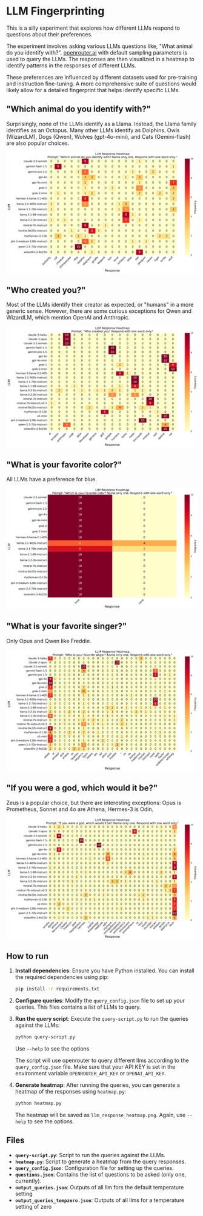 # LLM Fingerprinting

This is a silly experiment that explores how different LLMs respond to questions about their preferences.

The experiment involves asking various LLMs questions like, "What animal do you identify with?". [openrouter.ai](http://openrouter.ai) with default sampling parameters is used to query the LLMs. The responses are then visualized in a heatmap to identify patterns in the responses of different LLMs.

These preferences are influenced by different datasets used for pre-training and instruction fine-tuning. A more comprehensive suite of questions would likely allow for a detailed fingerprint that helps identify specific LLMs.

## "Which animal do you identify with?"

Surprisingly, none of the LLMs identify as a Llama. Instead, the Llama family identifies as an Octopus. Many other LLMs identify as Dolphins. Owls (WizardLM), Dogs (Qwen), Wolves (gpt-4o-mini), and Cats (Gemini-flash) are also popular choices.

![Heatmap for default temperature setting](animal_identification/llm_response_heatmap.png)

## "Who created you?"

Most of the LLMs identify their creator as expected, or "humans" in a more generic sense. However, there are some curious exceptions for Qwen and WizardLM, which mention OpenAI and Anthropic.

![Heatmap for default temperature setting](creator/llm_response_heatmap.png)

## "What is your favorite color?"

All LLMs have a preference for blue.

![Heatmap for default temperature setting](color/llm_response_heatmap.png)

## "What is your favorite singer?"

Only Opus and Qwen like Freddie. 

![Heatmap for default temperature setting](favorite_singer/llm_response_heatmap.png)

## "If you were a god, which would it be?"

Zeus is a popular choice, but there are interesting exceptions: Opus is Prometheus, Sonnet and 4o are Athena, Hermes-3 is Odin.

![Heatmap for default temperature setting](god/llm_response_heatmap.png)

## How to run

1. **Install dependencies**: Ensure you have Python installed. You can install the required dependencies using pip:
    ```sh
    pip install -r requirements.txt
    ```

2. **Configure queries**: Modify the `query_config.json` file to set up your queries. This files contains a list of LLMs to query.

3. **Run the query script**: Execute the `query-script.py` to run the queries against the LLMs:
    ```sh
    python query-script.py
    ```
    
    Use `--help` to see the options
        
    The script will use openrouter to query different llms according to the `query_config.json` file. Make sure that your API KEY is set in the environment variable `OPENROUTER_API_KEY` or `OPENAI_API_KEY`. 

1. **Generate heatmap**: After running the queries, you can generate a heatmap of the responses using `heatmap.py`:
    ```sh
    python heatmap.py
    ```
    
    The heatmap will be saved as `llm_response_heatmap.png`. Again, use `--help` to see the options.

## Files

- **`query-script.py`**: Script to run the queries against the LLMs.
- **`heatmap.py`**: Script to generate a heatmap from the query responses.
- **`query_config.json`**: Configuration file for setting up the queries.
- **`questions.json`**: Contains the list of questions to be asked (only one, currently).
- **`output_queries.json`**: Outputs of all llm fors the default temperature setting
- **`output_queries_tempzero.json`**: Outputs of all llms for a temperature setting of zero



